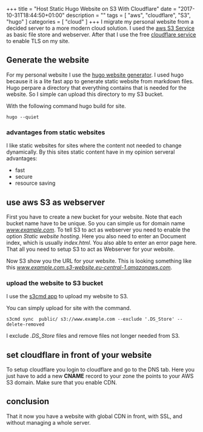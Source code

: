 +++
title = "Host Static Hugo Website on S3 With Cloudflare"
date = "2017-10-31T18:44:50+01:00"
description = ""
tags = [ "aws", "cloudflare", "S3", "hugo" ]
categories = [  "cloud" ]
+++
I migrate my personal website from a decided server to a more modern cloud solution. I used the [aws S3 Service](https://aws.amazon.com/s3/) as basic file store and webserver. After that I use the free [cloudflare service](https://www.cloudflare.com/) to enable TLS on my site. 

## Generate the website
For my personal website I use the [hugo website generator](https://gohugo.io/). I used hugo because it is a lite fast app to generate static website from markdown files. Hugo perpare a directory that  everything contains that is needed for the website. So I simple can upload this directory to my S3 bucket. 

With the following command hugo build for site.
```
hugo --quiet
```

### advantages from static websites
I like static websites for sites where the content not needed to change dynamically. By this sites static content have in my opinion serveral advantages:
* fast
* secure 
* resource saving

## use aws S3 as webserver
First you have to create a new bucket for your website. Note that each bucket name have to be unique. So you can simple us for domain name *www.example.com*. To tell S3 to act as webserver you need to enable the option *Static website hosting*. Here you also need to enter an Document index, which is usually *index.html*. You also able to enter an error page here. That all you need to setup S3 to act as Webserver for your website.  

Now S3 show you the URL for your website. This is looking something like this *www.example.com.s3-website.eu-central-1.amazonaws.com*.
### upload the website to S3 bucket
I use the [s3cmd app](http://s3tools.org/s3cmd) to upload my website to S3. 

You can simply upload for site with the command. 
```
s3cmd sync  public/ s3://www.example.com --exclude '.DS_Store' --delete-removed
```
I exclude *.DS_Store* files and remove files not longer needed from S3. 

## set cloudflare in front of your website
To setup cloudflare you login to cloudflare and go to the DNS tab. Here you just have to add a new **CNAME** record to your zone the points to your AWS S3 domain. Make sure that you enable CDN. 

## conclusion
That it now you have a website with global CDN in front, with SSL, and without managing a whole server. 

